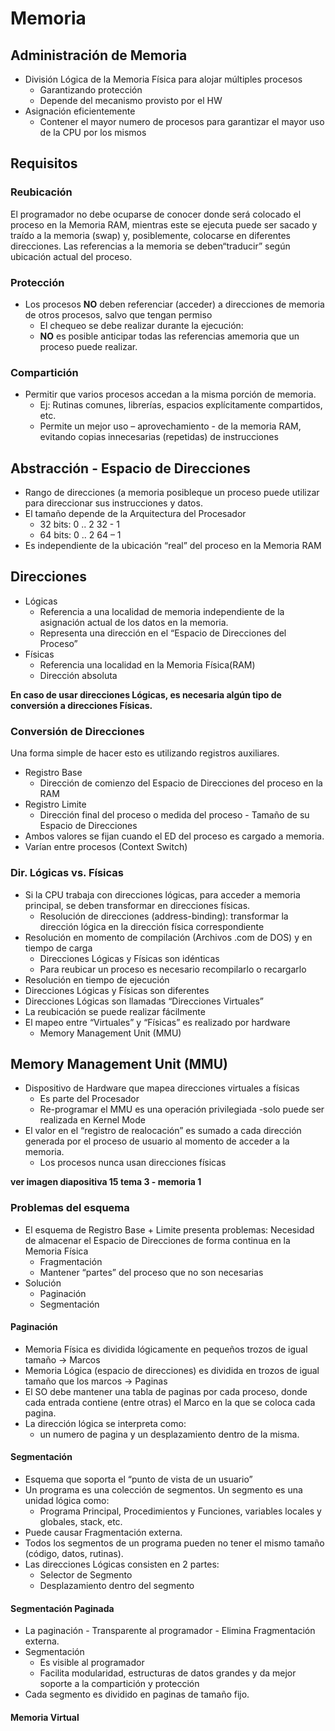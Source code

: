 # **Memoria**

## Administración de Memoria
- División Lógica de la Memoria Física para alojar múltiples procesos
  - Garantizando protección
  - Depende del mecanismo provisto por el HW
- Asignación eficientemente
  - Contener el mayor numero de procesos para garantizar el mayor uso de la CPU por los mismos

## Requisitos

### Reubicación
El programador no debe ocuparse de conocer donde será colocado el proceso en la Memoria RAM, mientras este se ejecuta puede ser sacado y traído a la memoria (swap) y, posiblemente, colocarse en diferentes direcciones. Las referencias a la memoria se deben“traducir” según ubicación actual del proceso.

### Protección
- Los procesos **NO** deben referenciar (acceder) a direcciones de memoria de
otros procesos, salvo que tengan permiso
    - El chequeo se debe realizar durante la
ejecución:
    - **NO** es posible anticipar todas las referencias amemoria que un proceso puede realizar.

### Compartición
- Permitir que varios procesos accedan a la
misma porción de memoria.
    - Ej: Rutinas comunes, librerías, espacios explícitamente compartidos, etc.
    - Permite un mejor uso – aprovechamiento - de la memoria RAM, evitando copias innecesarias (repetidas) de instrucciones

## Abstracción - Espacio de Direcciones
- Rango de direcciones (a memoria posibleque un proceso puede utilizar para
direccionar sus instrucciones y datos.
- El tamaño depende de la Arquitectura del
Procesador
    - 32 bits: 0 .. 2 32 - 1
    - 64 bits: 0 .. 2 64 – 1
- Es independiente de la ubicación “real” del proceso en la Memoria RAM

## Direcciones
- Lógicas
    - Referencia a una localidad de memoria independiente de la asignación actual de los datos en la memoria.
    - Representa una dirección en el “Espacio de Direcciones del Proceso”
- Físicas 
    - Referencia una localidad en la Memoria Física(RAM)
    - Dirección absoluta

__En caso de usar direcciones Lógicas, es necesaria algún tipo de conversión a direcciones Físicas.__

### Conversión de Direcciones
Una forma simple de hacer esto es utilizando registros auxiliares.
 
- Registro Base
    - Dirección de comienzo del Espacio de Direcciones del proceso en la RAM
- Registro Limite
    - Dirección final del proceso o medida del proceso - Tamaño de su Espacio de Direcciones 
- Ambos valores se fijan cuando el ED del proceso es
cargado a memoria.
- Varían entre procesos (Context Switch)

### Dir. Lógicas vs. Físicas
- Si la CPU trabaja con direcciones lógicas,
para acceder a memoria principal, se deben
transformar en direcciones físicas.
    - Resolución de direcciones (address-binding): transformar la dirección lógica en la dirección física correspondiente
- Resolución en momento de compilación (Archivos .com de DOS) y en tiempo de carga
    - Direcciones Lógicas y Físicas son idénticas
    - Para reubicar un proceso es necesario
recompilarlo o recargarlo
- Resolución en tiempo de ejecución
- Direcciones Lógicas y Físicas son diferentes
- Direcciones Lógicas son llamadas “Direcciones Virtuales”
- La reubicación se puede realizar fácilmente
- El mapeo entre “Virtuales” y “Físicas” es
realizado por hardware 
    - Memory Management Unit (MMU)

## Memory Management Unit (MMU)
- Dispositivo de Hardware que mapea direcciones virtuales a físicas
    - Es parte del Procesador
    - Re-programar el MMU es una operación  privilegiada
        -solo puede ser realizada en Kernel Mode
- El valor en el “registro de realocación” es sumado a cada dirección generada por el
proceso de usuario al momento de acceder
a la memoria.
    - Los procesos nunca usan direcciones físicas

__ver imagen diapositiva 15 tema 3 - memoria 1__

### Problemas del esquema
- El esquema de Registro Base + Limite
presenta problemas: Necesidad de almacenar el Espacio de Direcciones de forma continua en la Memoria Física
    - Fragmentación
    - Mantener “partes” del proceso que no son necesarias
- Solución
    - Paginación
    - Segmentación

#### Paginación
-  Memoria Física es dividida lógicamente en
pequeños trozos de igual tamaño -> Marcos
-   Memoria Lógica (espacio de direcciones) es dividida en trozos de igual tamaño que los marcos -> Paginas
- El SO debe mantener una tabla de paginas
por cada proceso, donde cada entrada
contiene (entre otras) el Marco en la que se coloca cada pagina.
- La dirección lógica se interpreta como:
    - un numero de pagina y un desplazamiento dentro de la misma.

#### Segmentación
- Esquema que soporta el “punto de vista de
un usuario”
- Un programa es una colección de
segmentos. Un segmento es una unidad
lógica como:
    - Programa Principal, Procedimientos y Funciones, variables locales y globales, stack, etc.
- Puede causar Fragmentación externa.
- Todos los segmentos de un programa    pueden no tener el mismo tamaño (código, datos, rutinas).
- Las direcciones Lógicas consisten en 2
partes:
    - Selector de Segmento
    - Desplazamiento dentro del segmento

#### Segmentación Paginada
- La paginación
        - Transparente al programador
        - Elimina Fragmentación externa.
- Segmentación
    - Es visible al programador
    - Facilita modularidad, estructuras de datos grandes y da mejor soporte a la compartición y protección
- Cada segmento es dividido en paginas de
tamaño fijo.

#### Memoria Virtual